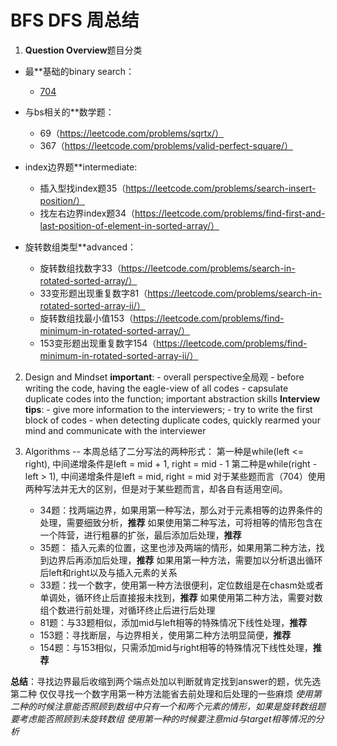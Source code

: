 # BFS DFS 周总结
1. **Question Overview**题目分类

* 最**基础的binary search： 
   * [704](https://leetcode.com/problems/binary-search)

* 与bs相关的**数学题：
   * 69（https://leetcode.com/problems/sqrtx/）
   * 367（https://leetcode.com/problems/valid-perfect-square/）

* index边界题**intermediate: 
   * 插入型找index题35（https://leetcode.com/problems/search-insert-position/）
   * 找左右边界index题34（https://leetcode.com/problems/find-first-and-last-position-of-element-in-sorted-array/）

* 旋转数组类型**advanced：
   * 旋转数组找数字33（https://leetcode.com/problems/search-in-rotated-sorted-array/）
   * 33变形题出现重复数字81（https://leetcode.com/problems/search-in-rotated-sorted-array-ii/）
   * 旋转数组找最小值153（https://leetcode.com/problems/find-minimum-in-rotated-sorted-array/）
   * 153变形题出现重复数字154（https://leetcode.com/problems/find-minimum-in-rotated-sorted-array-ii/）

2. Design and Mindset
**important**: 
            - overall perspective全局观
            - before writing the code, having the eagle-view of all codes
            - capsulate duplicate codes into the function; important abstraction skills
**Interview tips**: 
            - give more information to the interviewers; 
            - try to write the first block of codes
            - when detecting duplicate codes, quickly rearmed your mind and communicate with the interviewer

3. Algorithms
-- 本周总结了二分写法的两种形式：
   第一种是while(left <= right), 中间递增条件是left = mid + 1, right = mid - 1
   第二种是while(right - left > 1), 中间递增条件是left = mid, right = mid
   对于某些题而言（704）使用两种写法并无大的区别，但是对于某些题而言，却各自有适用空间。

   - 34题：找两端边界，如果用第一种写法，那么对于元素相等的边界条件的处理，需要细致分析，**推荐**
          如果使用第二种写法，可将相等的情形包含在一个阵营，进行粗暴的扩张，最后添加后处理，**推荐**
   - 35题： 插入元素的位置，这里也涉及两端的情形，如果用第二种方法，找到边界后再添加后处理，**推荐**
           如果用第一种方法，需要加以分析退出循环后left和right以及与插入元素的关系
   - 33题：找一个数字，使用第一种方法很便利，定位数组是在chasm处或者单调处，循环终止后直接报未找到，**推荐**
           如果使用第二种方法，需要对数组个数进行前处理，对循环终止后进行后处理
   - 81题：与33题相似，添加mid与left相等的特殊情况下线性处理，**推荐**
   - 153题：寻找断层，与边界相关，使用第二种方法明显简便，**推荐**
   - 154题：与153相似，只需添加mid与right相等的特殊情况下线性处理，**推荐**

**总结**：寻找边界最后收缩到两个端点处加以判断就肯定找到answer的题，优先选第二种
       仅仅寻找一个数字用第一种方法能省去前处理和后处理的一些麻烦
       *使用第二种的时候注意能否照顾到数组中只有一个和两个元素的情形，如果是旋转数组题要考虑能否照顾到未旋转数组*
       *使用第一种的时候要注意mid与target相等情况的分析*


                